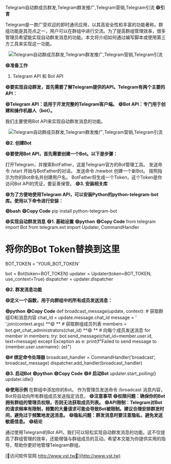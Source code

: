 Telegram自动群成员群发,Telegram群发推广,Telegram营销,Telegram引流
**😄引言**

Telegram是一款广受欢迎的即时通讯应用，以其高安全性和丰富的功能著称。群组功能是其亮点之一，用户可以在群组中进行交流。为了提高群组管理效率，很多管理员希望能实现自动群发消息的功能。本文将介绍如何通过编写脚本或使用第三方工具来实现这一功能。

 <center><img src="https://vst.tw/MP4/tuiguang/png/8.png" alt="Telegram自动群成员群发,Telegram群发推广,Telegram营销,Telegram引流"></center>

**😄准备工作**
1. Telegram API 和 Bot API

**😄要实现自动群发，首先需要了解Telegram提供的API。Telegram有两个主要的API：**

**😄Telegram API：适用于开发完整的Telegram客户端。**
**😄Bot API：专门用于创建和操作机器人（bot）。**

我们主要使用Bot API来实现自动群发消息的功能。

 <center><img src="https://vst.tw/MP4/tuiguang/png/0.png" alt="Telegram自动群成员群发,Telegram群发推广,Telegram营销,Telegram引流"></center>

**😄2. 创建Bot**

**😄要使用Bot API，首先需要创建一个Bot。以下是步骤：**

打开Telegram，并搜索BotFather，这是Telegram官方的Bot管理工具。
发送命令 /start 开始与BotFather的对话。
发送命令 /newbot 创建一个新Bot。
按照指示为你的Bot命名并创建用户名。
BotFather将生成一个Token，这个Token是你访问Bot API的凭证，要妥善保管。
**😄3. 安装相关库**

**😄为了方便地使用Telegram API，可以安装Python的python-telegram-bot库。使用以下命令进行安装：**

**😄bash**
**😄Copy Code**
pip install python-telegram-bot

**😄实现自动群发消息**
**😄1. 基础设置**
**😄python**
**😄Copy Code**
from telegram import Bot
from telegram.ext import Updater, CommandHandler

# 将你的Bot Token替换到这里
BOT_TOKEN = 'YOUR_BOT_TOKEN'

bot = Bot(token=BOT_TOKEN)
updater = Updater(token=BOT_TOKEN, use_context=True)
dispatcher = updater.dispatcher

**😄2. 群发消息功能**

**😄定义一个函数，用于向群组中的所有成员发送消息：**

**😄python**
**😄Copy Code**
def broadcast_message(update, context):
    # 获取群组ID和消息内容
    chat_id = update.message.chat_id
    message = ' '.join(context.args)
**😄    **
    # 获取群组成员列表
    members = bot.get_chat_administrators(chat_id)
**😄    **
    # 向每个成员发送消息
    for member in members:
        try:
            bot.send_message(chat_id=member.user.id, text=message)
        except Exception as e:
            print(f"Failed to send message to {member.user.username}: {e}")

**😄# 绑定命令处理器**
broadcast_handler = CommandHandler('broadcast', broadcast_message)
dispatcher.add_handler(broadcast_handler)

**😄3. 启动Bot**
**😄python**
**😄Copy Code**
**😄# 启动Bot**
updater.start_polling()
updater.idle()

**😄使用示例**
在群组中添加你的Bot。
作为管理员发送命令 /broadcast 消息内容，Bot将自动向所有群组成员发送指定消息。
**😄注意事项**
**😄权限问题：确保你的Bot拥有群组的管理员权限，否则无法获取成员列表。**
**😄API限制：Telegram对Bot的请求频率有限制，频繁的大量请求可能会导致Bot被限制。建议合理安排群发时间，避免过于频繁地发送消息。**
**😄隐私问题：群发消息时要注意隐私，避免发送敏感信息。**
**😄结论**

通过使用Telegram的Bot API，我们可以轻松实现自动群发消息的功能。这不仅提高了群组管理的效率，还能增强与群组成员的互动。希望本文能为你提供实用的指导，帮助你更好地管理Telegram群组。


[👻访问软件官网 http://www.vst.tw👻](http://www.vst.tw)
